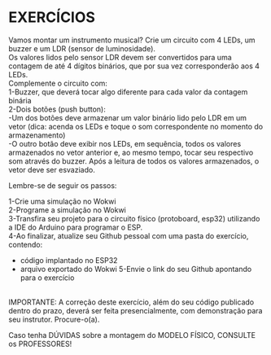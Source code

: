 # EXERCÍCIOS
Vamos montar um instrumento musical? Crie um circuito com 4 LEDs, um buzzer e um LDR (sensor de luminosidade).<br>
Os valores lidos pelo sensor LDR devem ser convertidos para uma contagem de até 4 dígitos binários, que por sua vez corresponderão aos 4 LEDs. <br>
Complemente o circuito com: <br>
1-Buzzer, que deverá tocar algo diferente para cada valor da contagem binária<br>
2-Dois botões (push button):<br>
-Um dos botões deve armazenar um valor binário lido pelo LDR em um vetor (dica: acenda os LEDs e toque o som correspondente no momento do armazenamento)<br>
-O outro botão deve exibir nos LEDs, em sequência, todos os valores armazenados no vetor anterior e, ao mesmo tempo, tocar seu respectivo som através do buzzer. Após a leitura de todos os valores armazenados, o vetor deve ser esvaziado.<br>

Lembre-se de seguir os passos:

1-Crie uma simulação no Wokwi<br>
2-Programe a simulação no Wokwi <br>
3-Transfira seu projeto para o circuito físico (protoboard, esp32) utilizando a IDE do Arduino para programar o ESP.<br>
4-Ao finalizar, atualize seu Github pessoal com uma pasta do exercício, contendo:<br>
- código implantado no ESP32
- arquivo exportado do Wokwi
5-Envie o link do seu Github apontando para o exercício<br>
<br>
IMPORTANTE: A correção deste exercício, além do seu código publicado dentro do prazo, deverá ser feita presencialmente, com demonstração para seu instrutor. Procure-o(a). <br>

Caso tenha DÚVIDAS sobre a montagem do MODELO FÍSICO, CONSULTE os PROFESSORES!<br>